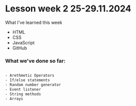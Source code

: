 ﻿# Lesson week 2 25-29.11.2024

 What I've learned this week

 - HTML
 - CSS
 - JavaScript
 - GitHub


### What we've done so far:
```bash

- Arethmetic Operators
- If/else statements
- Random number generator
- Event listener 
- String methods
- Arrays
